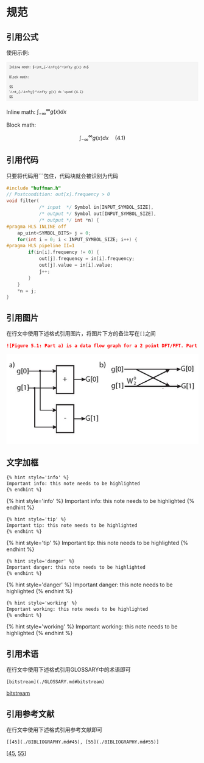# 规范

## 引用公式
使用示例:

![](images/katex.png)

Inline math: $\int_{-\infty}^\infty g(x) dx$

Block math:

$$
\int_{-\infty}^\infty g(x) dx \quad (4.1)
$$

## 引用代码
只要将代码用```包住，代码块就会被识别为代码

```c
#include "huffman.h"
// Postcondition: out[x].frequency > 0
void filter(
            /* input  */ Symbol in[INPUT_SYMBOL_SIZE],
            /* output */ Symbol out[INPUT_SYMBOL_SIZE],
            /* output */ int *n) {
#pragma HLS INLINE off
    ap_uint<SYMBOL_BITS> j = 0;
    for(int i = 0; i < INPUT_SYMBOL_SIZE; i++) {
#pragma HLS pipeline II=1
        if(in[i].frequency != 0) {
            out[j].frequency = in[i].frequency;
            out[j].value = in[i].value;
            j++;
        }
    }
    *n = j;
}
```

## 引用图片
在行文中使用下述格式引用图片，将图片下方的备注写在`[]`之间
```markdown
![Figure 5.1: Part a) is a data flow graph for a 2 point DFT/FFT. Part b) shows the same compu-tation, but viewed as a butterfly structure. This is a common representation for the computation of an FFT in the digital signal processing domain.](images/2pointFFT.jpg)
```

![Figure 5.1: Part a) is a data flow graph for a 2 point DFT/FFT. Part b) shows the same compu-tation, but viewed as a butterfly structure. This is a common representation for the computation of an FFT in the digital signal processing domain.](images/2pointFFT.jpg)

## 文字加框
```
{% hint style='info' %}
Important info: this note needs to be highlighted
{% endhint %}
```
{% hint style='info' %}
Important info: this note needs to be highlighted
{% endhint %}
```
{% hint style='tip' %}
Important tip: this note needs to be highlighted
{% endhint %}
```
{% hint style='tip' %}
Important tip: this note needs to be highlighted
{% endhint %}
```
{% hint style='danger' %}
Important danger: this note needs to be highlighted
{% endhint %}
```
{% hint style='danger' %}
Important danger: this note needs to be highlighted
{% endhint %}
```
{% hint style='working' %}
Important working: this note needs to be highlighted
{% endhint %}
```
{% hint style='working' %}
Important working: this note needs to be highlighted
{% endhint %}
## 引用术语
在行文中使用下述格式引用GLOSSARY中的术语即可
```
[bitstream](./GLOSSARY.md#bitstream)
```
[bitstream](./GLOSSARY.md#bitstream)

## 引用参考文献
在行文中使用下述格式引用参考文献即可
```
[[45](./BIBLIOGRAPHY.md#45), [55](./BIBLIOGRAPHY.md#55)]
```
[[45](./BIBLIOGRAPHY.md#45), [55](./BIBLIOGRAPHY.md#55)]
